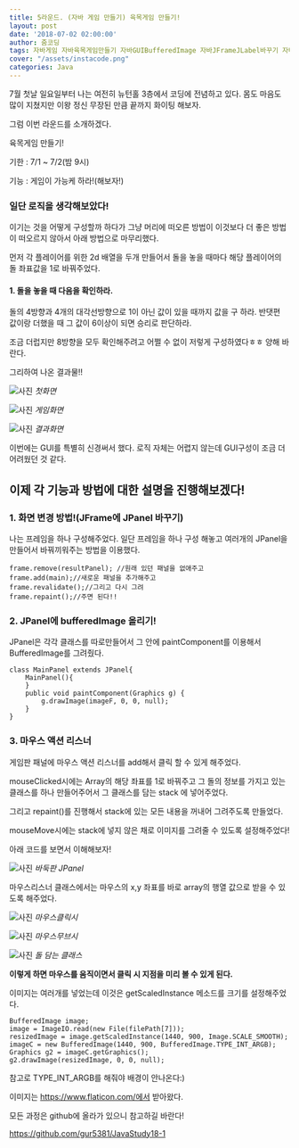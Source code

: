 ```yaml
---
title: 5라운드. (자바 게임 만들기) 육목게임 만들기!
layout: post
date: '2018-07-02 02:00:00'
author: 줌코딩
tags: 자바게임 자바육목게임만들기 자바GUIBufferedImage 자바JFrameJLabel바꾸기 자바게임만들기
cover: "/assets/instacode.png"
categories: Java
---
```


7월 첫날 일요일부터 나는 여전히 뉴턴홀 3층에서 코딩에 전념하고 있다. 몸도 마음도 많이 지쳤지만 이왕 정신 무장된 만큼 끝까지 화이팅 해보자.

그럼 이번 라운드를 소개하겠다.

육목게임 만들기!

기한 : 7/1 ~ 7/2(밤 9시)

기능 : 게임이 가능케 하라!(해보자!)

### 일단 로직을 생각해보았다!

이기는 것을 어떻게 구성할까 하다가 그냥 머리에 떠오른 방법이 이것보다 더 좋은 방법이 떠오르지 않아서 아래 방법으로 마무리했다.

먼저 각 플레이어를 위한 2d 배열을 두개 만들어서 돌을 놓을 때마다 해당 플레이어의 돌 좌표값을 1로 바꿔주었다.

#### 1. 돌을 놓을 때 다음을 확인하라. 

돌의 4방향과 4개의 대각선방향으로 1이 아닌 값이 있을 때까지 값을 구    하라.
반댓편 값이랑 더했을 때 그 값이 6이상이 되면 승리로 판단하라.


조금 더럽지만 8방향을 모두 확인해주려고 어쩔 수 없이 저렇게 구성하였다ㅎㅎ 양해 바란다.

그리하여 나온 결과물!!

![사진](https://raw.githubusercontent.com/zoomKoding/zoomKoding.github.io/master/assets/_posts/Java-Project/Round5/1.png)
*첫화면*

![사진](https://raw.githubusercontent.com/zoomKoding/zoomKoding.github.io/master/assets/_posts/Java-Project/Round5/2.png)
*게임화면*

![사진](https://raw.githubusercontent.com/zoomKoding/zoomKoding.github.io/master/assets/_posts/Java-Project/Round5/3.png)
*결과화면*

이번에는 GUI를 특별히 신경써서 했다. 로직 자체는 어렵지 않는데 GUI구성이 조금 더 어려웠던 것 같다.

## 이제 각 기능과 방법에 대한 설명을 진행해보겠다!

### **1. 화면 변경 방법!(JFrame에 JPanel 바꾸기)**

나는 프레임을 하나 구성해주었다. 일단 프레임을 하나 구성 해놓고 여러개의 JPanel을 만들어서 바꿔끼워주는 방법을 이용했다.

    frame.remove(resultPanel); //원래 있던 패널을 없애주고
    frame.add(main);//새로운 패널을 추가해주고
    frame.revalidate();//그리고 다시 그려
    frame.repaint();//주면 된다!!

### **2. JPanel에 bufferedImage 올리기!** 

JPanel은 각각 클래스를 따로만들어서 그 안에 paintComponent를 이용해서 BufferedImage를 그려줬다.

    class MainPanel extends JPanel{
        MainPanel(){
        }
        public void paintComponent(Graphics g) {
            g.drawImage(imageF, 0, 0, null);
        }
    }

### 3. 마우스 액션 리스너 

게임판 패널에 마우스 액션 리스너를 add해서 클릭 할 수 있게 해주었다.

mouseClicked시에는 Array의 해당 좌표를 1로 바꿔주고 그 돌의 정보를 가지고 있는 클래스를 하나 만들어주어서 그 클래스를 담는 stack 에 넣어주었다.

그리고 repaint()를 진행해서 stack에 있는 모든 내용을 꺼내어 그려주도록 만들었다. 

mouseMove시에는 stack에 넣지 않은 채로 이미지를 그려줄 수 있도록 설정해주었다!

아래 코드를 보면서 이해해보자!

![사진](https://raw.githubusercontent.com/zoomKoding/zoomKoding.github.io/master/assets/_posts/Java-Project/Round5/4.png)
*바둑판 JPanel*

마우스리스너 클래스에서는 마우스의 x,y 좌표를 바로 array의 행열 값으로 받을 수 있도록 해주었다. 

![사진](https://raw.githubusercontent.com/zoomKoding/zoomKoding.github.io/master/assets/_posts/Java-Project/Round5/5.png)
*마우스클릭시*

![사진](https://raw.githubusercontent.com/zoomKoding/zoomKoding.github.io/master/assets/_posts/Java-Project/Round5/6.png)
*마우스무브시*

![사진](https://raw.githubusercontent.com/zoomKoding/zoomKoding.github.io/master/assets/_posts/Java-Project/Round5/7.png)
*돌 담는 클래스*

**이렇게 하면 마우스를 움직이면서 클릭 시 지점을 미리 볼 수 있게 된다.**

이미지는 여러개를 넣었는데 이것은 getScaledInstance 메소드를 크기를 설정해주었다.

    BufferedImage image;
    image = ImageIO.read(new File(filePath[7]));
    resizedImage = image.getScaledInstance(1440, 900, Image.SCALE_SMOOTH);
    imageC = new BufferedImage(1440, 900, BufferedImage.TYPE_INT_ARGB);
    Graphics g2 = imageC.getGraphics();
    g2.drawImage(resizedImage, 0, 0, null);

참고로 TYPE_INT_ARGB를 해줘야 배경이 안나온다:)

이미지는 https://www.flaticon.com/에서 받아왔다.

모든 과정은 github에 올라가 있으니 참고하길 바란다!

<https://github.com/gur5381/JavaStudy18-1>
